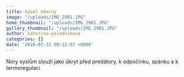 ```yaml
---
title: Sysel obecný
image: "/uploads/IMG_2901.JPG"
home_thumbnail: "/uploads/IMG_2901.JPG"
gallery_thumbnail: "/uploads/IMG_2901.JPG"
author: katerina-polednikova
categories: []
date: '2016-07-22 09:12:07 +0000'
---
```

Nory syslům slouží jako úkryt před predátory, k odpočinku, spánku a k
termoregulaci

